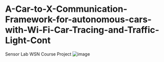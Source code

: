 # A-Car-to-X-Communication-Framework-for-autonomous-cars-with-Wi-Fi-Car-Tracing-and-Traffic-Light-Cont
Sensor Lab WSN Course Project
![image](http://github.com/lcckkkhaha/A-Car-to-X-Communication-Framework-for-autonomous-cars-with-Wi-Fi-Car-Tracing-and-Traffic-Light-Cont/raw/master/Poster.png)
